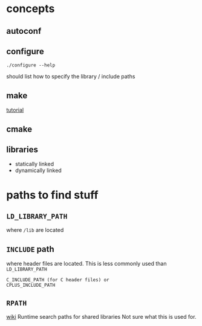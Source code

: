 # concepts 

## autoconf

## configure 
```
./configure --help
```
should list how to specify the library / include paths 

## make 
[tutorial](https://linuxacademy.com/blog/linux/troubleshooting-configure-make-and-make-install-tutorial/)

## cmake

## libraries 
* statically linked 
* dynamically linked 


# paths to find stuff 
## `LD_LIBRARY_PATH`
where `/lib` are located 

## `INCLUDE` path
where header files are located.
This is less commonly used than `LD_LIBRARY_PATH`
```
C_INCLUDE_PATH (for C header files) or 
CPLUS_INCLUDE_PATH
```

## `RPATH`
[wiki](https://en.wikipedia.org/wiki/Rpath)
Runtime search paths for shared libraries 
Not sure what this is used for.
